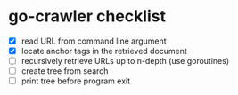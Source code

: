 # go-crawler checklist
- [x] read URL from command line argument
- [x] locate anchor tags in the retrieved document
- [ ] recursively retrieve URLs up to n-depth (use goroutines)
- [ ] create tree from search 
- [ ] print tree before program exit